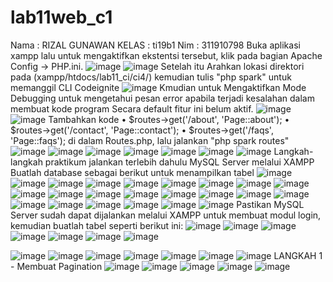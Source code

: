 # lab11web_c1
Nama	:	RIZAL GUNAWAN
KELAS	:	ti19b1
Nim	:	311910798
Buka aplikasi xampp lalu untuk mengaktifkan ekstentsi tersebut, klik pada bagian Apache Config -> PHP.ini.
![image](https://user-images.githubusercontent.com/85833641/124523558-6c898f80-ddac-11eb-8585-e07e23db8074.png)
![image](https://user-images.githubusercontent.com/85833641/124523552-672c4500-ddac-11eb-832d-c5e35ae3806c.png)
Setelah itu Arahkan lokasi direktori pada (xampp/htdocs/lab11_ci/ci4/) kemudian tulis "php spark" untuk memanggil CLI Codeignite
![image](https://user-images.githubusercontent.com/85833641/124523568-78755180-ddac-11eb-99c1-cbaaabf11d63.png)
Kmudian untuk Mengaktifkan Mode Debugging untuk mengetahui pesan error apabila terjadi kesalahan dalam membuat kode program Secara default fitur ini belum aktif.
![image](https://user-images.githubusercontent.com/85833641/124523581-83c87d00-ddac-11eb-8216-4d8392ae8213.png)
![image](https://user-images.githubusercontent.com/85833641/124523587-888d3100-ddac-11eb-912c-6ddef0e8bb79.png)
Tambahkan kode
•	$routes->get('/about', 'Page::about');
•	$routes->get('/contact', 'Page::contact');
•	$routes->get('/faqs', 'Page::faqs'); di dalam Routes.php, lalu jalankan "php spark routes" 
![image](https://user-images.githubusercontent.com/85833641/124523596-93e05c80-ddac-11eb-838d-7329ad8fa63d.png)
![image](https://user-images.githubusercontent.com/85833641/124523602-98a51080-ddac-11eb-942f-152b02f85892.png)
![image](https://user-images.githubusercontent.com/85833641/124523604-9cd12e00-ddac-11eb-850f-968c155533b5.png)
![image](https://user-images.githubusercontent.com/85833641/124523607-a195e200-ddac-11eb-8a9f-50a7edcf4802.png)
![image](https://user-images.githubusercontent.com/85833641/124523610-a78bc300-ddac-11eb-82a2-0736fcf8a31a.png)
![image](https://user-images.githubusercontent.com/85833641/124523613-ac507700-ddac-11eb-9b35-d92775570812.png)
![image](https://user-images.githubusercontent.com/85833641/124523616-afe3fe00-ddac-11eb-86c4-366cad2e9170.png)
Langkah-langkah praktikum
jalankan terlebih dahulu MySQL Server melalui XAMPP
Buatlah database sebagai berikut untuk menampilkan tabel
![image](https://user-images.githubusercontent.com/85833641/124523632-c2f6ce00-ddac-11eb-8a01-06571610cd9b.png)
![image](https://user-images.githubusercontent.com/85833641/124523640-c7bb8200-ddac-11eb-9cc8-f1d22d125bdf.png)
![image](https://user-images.githubusercontent.com/85833641/124523646-cee29000-ddac-11eb-8dc8-5d424f175c6e.png)
![image](https://user-images.githubusercontent.com/85833641/124523642-cb4f0900-ddac-11eb-823d-a0d9d61cb91c.png)
![image](https://user-images.githubusercontent.com/85833641/124523654-d30ead80-ddac-11eb-8097-e79f2a65ea0a.png)
![image](https://user-images.githubusercontent.com/85833641/124523663-d6a23480-ddac-11eb-8d0e-490edc5b4ac5.png)
![image](https://user-images.githubusercontent.com/85833641/124523667-dace5200-ddac-11eb-852f-db7a82ca70c9.png)
![image](https://user-images.githubusercontent.com/85833641/124523672-defa6f80-ddac-11eb-8bbf-d898236090cc.png)
![image](https://user-images.githubusercontent.com/85833641/124523677-e457ba00-ddac-11eb-8a04-b40997afe58b.png)
![image](https://user-images.githubusercontent.com/85833641/124523686-ee79b880-ddac-11eb-9e0a-8ac4ea3c6154.png)
![image](https://user-images.githubusercontent.com/85833641/124523690-f20d3f80-ddac-11eb-841e-f7c422389f72.png)
![image](https://user-images.githubusercontent.com/85833641/124523693-f9344d80-ddac-11eb-89a9-874bc8741b1c.png)
![image](https://user-images.githubusercontent.com/85833641/124523701-ff2a2e80-ddac-11eb-87b4-a31d1e65bc37.png)
![image](https://user-images.githubusercontent.com/85833641/124523705-03eee280-ddad-11eb-84b8-bcbcdea84a58.png)
![image](https://user-images.githubusercontent.com/85833641/124523712-0bae8700-ddad-11eb-8ef6-cd67ecf3f0bb.png)
![image](https://user-images.githubusercontent.com/85833641/124523713-0f420e00-ddad-11eb-9da7-2ce8e0c963a8.png)
![image](https://user-images.githubusercontent.com/85833641/124523718-136e2b80-ddad-11eb-877e-9ea80ca8c83f.png)
![image](https://user-images.githubusercontent.com/85833641/124523723-179a4900-ddad-11eb-8a30-6d62bc6f019b.png)
![image](https://user-images.githubusercontent.com/85833641/124523730-208b1a80-ddad-11eb-84ff-b2b02abca09c.png)
![image](https://user-images.githubusercontent.com/85833641/124523737-2680fb80-ddad-11eb-8f4c-89ef20667844.png)
![image](https://user-images.githubusercontent.com/85833641/124523742-2aad1900-ddad-11eb-8ee4-463451024863.png)
![image](https://user-images.githubusercontent.com/85833641/124523753-2f71cd00-ddad-11eb-87d4-393b2eaee328.png)
![image](https://user-images.githubusercontent.com/85833641/124523758-34368100-ddad-11eb-9ade-aefe4611a0dd.png)
Pastikan MySQL Server sudah dapat dijalankan melalui XAMPP untuk membuat modul login, kemudian buatlah tabel seperti berikut ini:
![image](https://user-images.githubusercontent.com/85833641/124523767-44e6f700-ddad-11eb-89fa-4a0eaeeb78b4.png)
![image](https://user-images.githubusercontent.com/85833641/124523768-49abab00-ddad-11eb-88f6-6d9060385217.png)
![image](https://user-images.githubusercontent.com/85833641/124523775-503a2280-ddad-11eb-883c-338860beb21d.png)
![image](https://user-images.githubusercontent.com/85833641/124523778-54fed680-ddad-11eb-9fa1-6c2359b6de78.png)
![image](https://user-images.githubusercontent.com/85833641/124523779-58925d80-ddad-11eb-986f-367a7185b134.png)
![image](https://user-images.githubusercontent.com/85833641/124523783-5d571180-ddad-11eb-949c-e26fadc99439.png)
![image](https://user-images.githubusercontent.com/85833641/124523792-61832f00-ddad-11eb-98e5-3e5f4ffb3d6d.png)

![image](https://user-images.githubusercontent.com/85833641/124523763-41537000-ddad-11eb-8757-c0af59fb8850.png)
![image](https://user-images.githubusercontent.com/85833641/124523810-75c72c00-ddad-11eb-9ece-8a38937d4e0f.png)
![image](https://user-images.githubusercontent.com/85833641/124523823-7eb7fd80-ddad-11eb-8442-c3bbb4ed6094.png)
![image](https://user-images.githubusercontent.com/85833641/124523817-7a8be000-ddad-11eb-9b12-265fcca7e45a.png)
![image](https://user-images.githubusercontent.com/85833641/124523826-81b2ee00-ddad-11eb-9823-813c1141ba94.png)
![image](https://user-images.githubusercontent.com/85833641/124523832-87a8cf00-ddad-11eb-9ace-64e0bfaaae9a.png)
![image](https://user-images.githubusercontent.com/85833641/124523840-8d9eb000-ddad-11eb-83b4-dcf672e52afb.png)
LANGKAH 1 - Membuat Pagination
![image](https://user-images.githubusercontent.com/85833641/124523858-9abb9f00-ddad-11eb-87c9-96acb056b89e.png)
![image](https://user-images.githubusercontent.com/85833641/124523862-9f805300-ddad-11eb-9379-3decce5881b3.png)
![image](https://user-images.githubusercontent.com/85833641/124523866-a4dd9d80-ddad-11eb-9c51-5c95da3637f6.png)
![image](https://user-images.githubusercontent.com/85833641/124523872-a9a25180-ddad-11eb-8d2f-7bb14ce03fd3.png)
![image](https://user-images.githubusercontent.com/85833641/124523874-aeff9c00-ddad-11eb-9568-260c2700e098.png)
